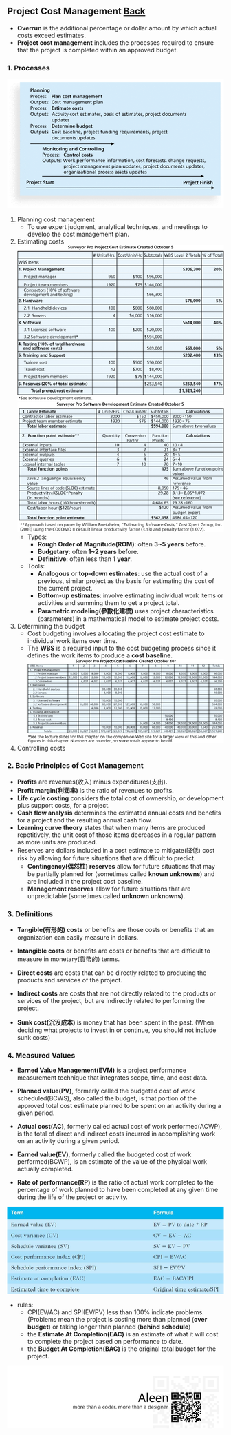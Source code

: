 ## Project Cost Management	[Back](./../projectManagement.md)

-  **Overrun** is the additional percentage or dollar amount by which actual costs exceed estimates.
- **Project cost management** includes the processes required to ensure that the project is completed within an approved budget.

### 1. Processes

<img src="./processes.png">

1. Planning cost management
    - To use expert judgment, analytical techniques, and meetings to develop the cost management plan.
2. Estimating costs <img src="./cost_estimate.png"> <img src="./software_development_estimate.png">
    - Types:
        - **Rough Order of Magnitude(ROM)**: often **3~5 years** before.
        - **Budgetary**: often **1~2 years** before.
        - **Definitive**: often less than **1 year**.
    - Tools:
        - **Analogous** or **top-down estimates**: use the actual cost of a previous, similar project as the basis for estimating the cost of the current project.
        - **Bottom-up estimates**: involve estimating individual work items or activities and summing them to get a project total.
        - **Parametric modeling(參數化建模)** uses project characteristics (parameters) in a mathematical model to estimate project costs. 
3. Determining the budget
    - Cost budgeting involves allocating the project cost estimate to individual work items over time.
    - The **WBS** is a required input to the cost budgeting process since it defines the work items to produce a **cost baseline**. <img src="./cost_baseline.png">
4. Controlling costs

### 2. Basic Principles of Cost Management

- **Profits** are revenues(收入) minus expenditures(支出).
- **Profit margin(利润率)** is the ratio of revenues to profits.
- **Life cycle costing** considers the total cost of ownership, or development plus support costs, for a project.
- **Cash flow analysis** determines the estimated annual costs and benefits for a project and the resulting annual cash flow.
- **Learning curve theory** states that when many items are produced repetitively, the unit cost of those items decreases in a regular pattern as more units are produced.
- Reserves are dollars included in a cost estimate to mitigate(降低) cost risk by allowing for future situations that are difficult to predict.
    - **Contingency(偶然性) reserves** allow for future situations that may be partially planned for (sometimes called **known unknowns**) and are included in the project cost baseline.
    - **Management reserves** allow for future situations that are unpredictable (sometimes called **unknown unknowns**).

### 3. Definitions

- **Tangible(有形的) costs** or benefits are those costs or benefits that an organization can easily measure in dollars.
- **Intangible costs** or benefits are costs or benefits that are difficult to measure in monetary(貨幣的) terms.


- **Direct costs** are costs that can be directly related to producing the products and services of the project.
- **Indirect costs** are costs that are not directly related to the products or services of the project, but are indirectly related to performing the project.


- **Sunk cost(沉沒成本)** is money that has been spent in the past. (When deciding what projects to invest in or continue, you should not include sunk costs)

### 4. Measured Values

- **Earned Value Management(EVM)** is a project performance measurement technique that integrates scope, time, and cost data.
- **Planned value(PV)**, formerly called the budgeted cost of work scheduled(BCWS), also called the budget, is that portion of the approved total cost estimate planned to be spent on an activity during a given period.
- **Actual cost(AC)**, formerly called actual cost of work performed(ACWP), is the total of direct and indirect costs incurred in accomplishing work on an activity during a given period.
- **Earned value(EV)**, formerly called the budgeted cost of work performed(BCWP), is an estimate of the value of the physical work actually completed.


- **Rate of performance(RP)** is the ratio of actual work completed to the percentage of work planned to have been completed at any given time during the life of the project or activity.

<img src="./ev_formulas.jpg">

- rules:
    - CPI(EV/AC) and SPI(EV/PV) less than 100% indicate problems. (Problems mean the project is costing more than planned (**over budget**) or taking longer than planned (**behind schedule**)
    - the **Estimate At Completion(EAC)** is an estimate of what it will cost to complete the project based on performance to date.
    - the **Budget At Completion(BAC)** is the original total budget for the project.

<a href="http://aleen42.github.io/" target="_blank" ><img src="./../../pic/tail.gif"></a>
